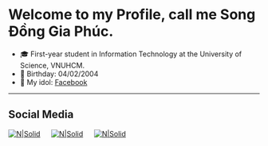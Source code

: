 # Welcome to my Profile, call me Song Đồng Gia Phúc.

- 🎓 First-year student in Information Technology at the University of Science, VNUHCM.
- 🎂 Birthday: 04/02/2004
- 🧍 My idol: [Facebook](https://www.facebook.com/profile.php?=75816879)

---
## Social Media

[![N|Solid](https://github.com/fusodoya/fusodoya/blob/main/icon/facebook.png)](https://www.facebook.com/songdonggiaphuc) &emsp;
[![N|Solid](https://github.com/fusodoya/fusodoya/blob/main/icon/gmail.png)](mailto:fusodoya@gmail.com) &emsp;
[![N|Solid](https://github.com/fusodoya/fusodoya/blob/main/icon/linkedin.png)](https://www.linkedin.com/in/ph%C3%BAc-song-%C4%91%E1%BB%93ng-gia-9123a6272/) &emsp;

